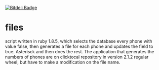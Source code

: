 [![Bitdeli Badge](https://d2weczhvl823v0.cloudfront.net/jhonytaveira/files/trend.png)](https://bitdeli.com/free "Bitdeli Badge")
# files
script written in ruby 1.8.5, which selects the database every phone with value false, then generates a file for each phone and updates the field to true. Asterisck and then does the rest. The application that generates the numbers of phones are on clicktocal repository in version 2.1.2 regular wheel, but have to make a modification on the file name.
